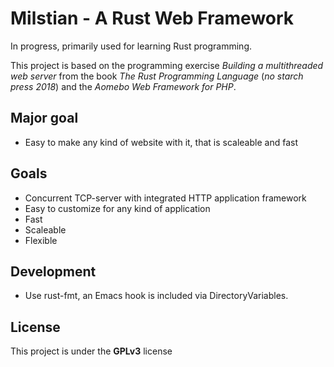 # Milstian - A Rust Web Framework

In progress, primarily used for learning Rust programming.

This project is based on the programming exercise *Building a multithreaded web server* from the book *The Rust Programming Language* (*no starch press 2018*) and the *Aomebo Web Framework for PHP*.

## Major goal
* Easy to make any kind of website with it, that is scaleable and fast

## Goals
* Concurrent TCP-server with integrated HTTP application framework
* Easy to customize for any kind of application
* Fast
* Scaleable
* Flexible

## Development

* Use rust-fmt, an Emacs hook is included via DirectoryVariables.

## License
This project is under the **GPLv3** license
